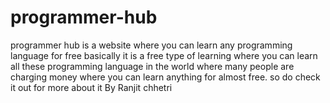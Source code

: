 # programmer-hub
programmer hub is a website where you can learn any programming language for free basically it is a free type of learning where you can learn all these programming language in the world where many people are charging money where you can learn anything for almost free.
so do check it out for more about it 
By Ranjit chhetri
